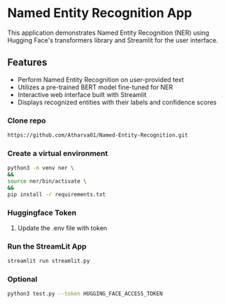 # Named Entity Recognition App

This application demonstrates Named Entity Recognition (NER) using Hugging Face's transformers library and Streamlit for the user interface.

## Features

- Perform Named Entity Recognition on user-provided text
- Utilizes a pre-trained BERT model fine-tuned for NER
- Interactive web interface built with Streamlit
- Displays recognized entities with their labels and confidence scores


### Clone repo
```bash
https://github.com/Atharva01/Named-Entity-Recognition.git
```
### Create a virtual environment

```bash
python3 -m venv ner \
&&
source ner/bin/activate \
&&
pip install -r requirements.txt
```

### Huggingface Token
1. Update the .env file with token
   
### Run the StreamLit App 

```bash
streamlit run streamlit.py
```

### Optional

```bash
python3 test.py --token HUGGING_FACE_ACCESS_TOKEN
```
